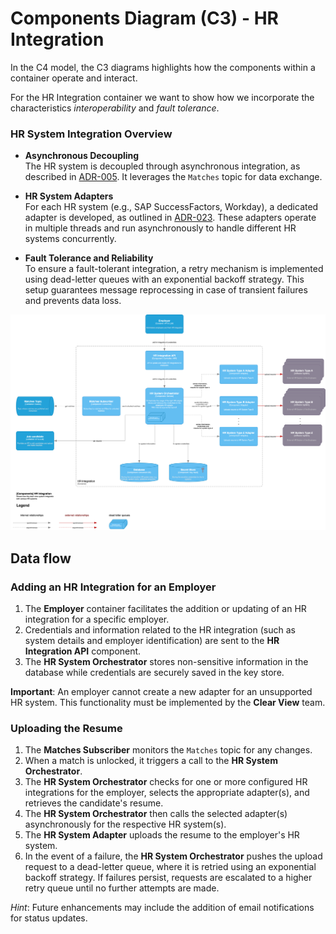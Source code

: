 # Components Diagram (C3) - HR Integration

In the C4 model, the C3 diagrams highlights how the components within a container operate and interact.

For the HR Integration container we want to show how we incorporate the characteristics *interoperability* and *fault tolerance*.

### HR System Integration Overview

- **Asynchronous Decoupling**  
   The HR system is decoupled through asynchronous integration, as described in [ADR-005](/ADR/ADR-005-async-with-external-systems.md). It leverages the `Matches` topic for data exchange.

- **HR System Adapters**  
   For each HR system (e.g., SAP SuccessFactors, Workday), a dedicated adapter is developed, as outlined in [ADR-023](/ADR/ADR-023-adapters-for-hr-systems.md). These adapters operate in multiple threads and run asynchronously to handle different HR systems concurrently.

-  **Fault Tolerance and Reliability**  
   To ensure a fault-tolerant integration, a retry mechanism is implemented using dead-letter queues with an exponential backoff strategy. This setup guarantees message reprocessing in case of transient failures and prevents data loss.

![Components Diagram (C3) - HR Integration](/C4/images/C3-Components-hr-integration.png)

## Data flow

### Adding an HR Integration for an Employer

1. The **Employer** container facilitates the addition or updating of an HR integration for a specific employer.
2. Credentials and information related to the HR integration (such as system details and employer identification) are sent to the **HR Integration API** component.
3. The **HR System Orchestrator** stores non-sensitive information in the database while credentials are securely saved in the key store.

**Important**: An employer cannot create a new adapter for an unsupported HR system. This functionality must be implemented by the **Clear View** team.

### Uploading the Resume

1. The **Matches Subscriber** monitors the ``Matches`` topic for any changes.
2. When a match is unlocked, it triggers a call to the **HR System Orchestrator**.
3. The **HR System Orchestrator** checks for one or more configured HR integrations for the employer, selects the appropriate adapter(s), and retrieves the candidate's resume.
4. The **HR System Orchestrator** then calls the selected adapter(s) asynchronously for the respective HR system(s).
5. The **HR System Adapter** uploads the resume to the employer's HR system.
6. In the event of a failure, the **HR System Orchestrator** pushes the upload request to a dead-letter queue, where it is retried using an exponential backoff strategy. If failures persist, requests are escalated to a higher retry queue until no further attempts are made.

*Hint*: Future enhancements may include the addition of email notifications for status updates.
